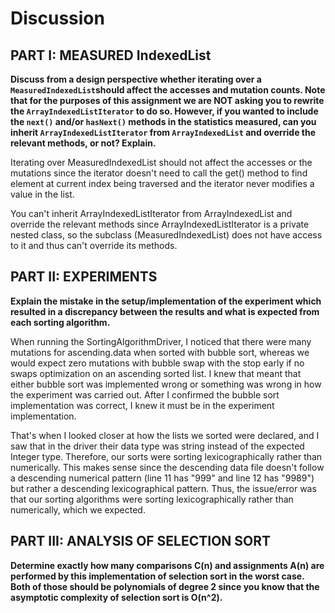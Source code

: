 # Discussion

## PART I: MEASURED IndexedList

**Discuss from a design perspective whether iterating over a `MeasuredIndexedList`should 
affect the accesses and mutation counts. Note that for the purposes of this assignment we are NOT 
asking you to rewrite the `ArrayIndexedListIterator` to do so. However, if you wanted to include 
the `next()` and/or `hasNext()` methods in the statistics measured, can you inherit 
`ArrayIndexedListIterator` from `ArrayIndexedList` and override the relevant methods, or not? 
Explain.**

Iterating over MeasuredIndexedList should not affect the accesses or the mutations
since the iterator doesn't need to call the get() method to find element at current index being traversed and
the iterator never modifies a value in the list.

You can't inherit ArrayIndexedListIterator from ArrayIndexedList and override
the relevant methods since ArrayIndexedListIterator is a private nested class,
so the subclass (MeasuredIndexedList) does not have access to it and thus can't override
its methods. 



## PART II: EXPERIMENTS

**Explain the mistake in the setup/implementation of the experiment which resulted in a discrepancy 
between the results and what is expected from each sorting algorithm.**

When running the SortingAlgorithmDriver, I noticed that there were many mutations for ascending.data when sorted
with bubble sort, whereas we would expect zero mutations with bubble swap with the stop early if no swaps optimization
on an ascending sorted list. I knew that meant that either bubble sort was implemented wrong or something was wrong
in how the experiment was carried out. After I confirmed the bubble sort implementation was correct, I knew it must be
in the experiment implementation.

That's when I looked closer at how the lists we sorted were declared, and I saw that in the driver their data type was 
string instead of the expected Integer type. Therefore, our sorts were sorting lexicographically rather than numerically. 
This makes sense since the descending data file doesn't follow a descending numerical pattern (line 11 has "999" and line 
12 has "9989") but rather a descending lexicographical pattern. Thus, the issue/error was that our sorting algorithms
were sorting lexicographically rather than numerically, which we expected. 




## PART III: ANALYSIS OF SELECTION SORT

**Determine exactly how many comparisons C(n) and assignments A(n) are performed by this 
implementation of selection sort in the worst case. Both of those should be polynomials of degree 2 
since you know that the asymptotic complexity of selection sort is O(n^2).**



